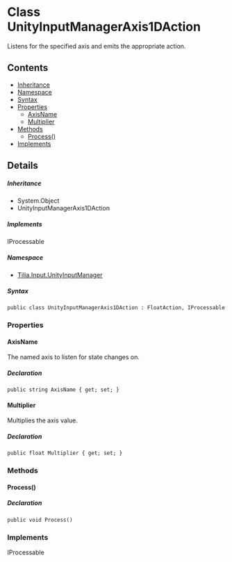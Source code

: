 # Class UnityInputManagerAxis1DAction

Listens for the specified axis and emits the appropriate action.

## Contents

* [Inheritance]
* [Namespace]
* [Syntax]
* [Properties]
  * [AxisName]
  * [Multiplier]
* [Methods]
  * [Process()]
* [Implements]

## Details

##### Inheritance

* System.Object
* UnityInputManagerAxis1DAction

##### Implements

IProcessable

##### Namespace

* [Tilia.Input.UnityInputManager]

##### Syntax

```
public class UnityInputManagerAxis1DAction : FloatAction, IProcessable
```

### Properties

#### AxisName

The named axis to listen for state changes on.

##### Declaration

```
public string AxisName { get; set; }
```

#### Multiplier

Multiplies the axis value.

##### Declaration

```
public float Multiplier { get; set; }
```

### Methods

#### Process()

##### Declaration

```
public void Process()
```

### Implements

IProcessable

[Tilia.Input.UnityInputManager]: README.md
[Inheritance]: #Inheritance
[Namespace]: #Namespace
[Syntax]: #Syntax
[Properties]: #Properties
[AxisName]: #AxisName
[Multiplier]: #Multiplier
[Methods]: #Methods
[Process()]: #Process
[Implements]: #Implements
